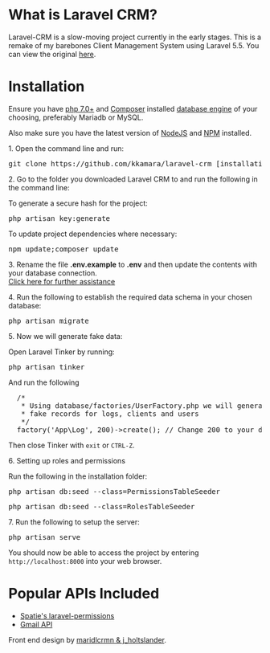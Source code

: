 # What is Laravel CRM?
<p>Laravel-CRM is a slow-moving project currently in the early stages. This is a remake of my barebones Client Management System using Laravel 5.5. You can view the original <a href="https://github.com/kkamara/crm">here</a>.</p>

# Installation
<p>Ensure you have <a href="http://php.net/downloads.php">php 7.0+</a> and <a href='https://getcomposer.org/'>Composer</a> installed <a href="https://laravel.com/docs/5.5/database#configuration">database engine</a> of your choosing, preferably Mariadb or MySQL.</p>
<p>Also make sure you have the latest version of <a href="https://nodejs.org/en/">NodeJS</a> and <a href="https://www.npmjs.com/">NPM</a> installed.</p>
<p>1. Open the command line and run:</p>
<p><pre>git clone https://github.com/kkamara/laravel-crm [installation-path]</pre></p>
<p>2. Go to the folder you downloaded Laravel CRM to and run the following in the command line:</p>
<p>To generate a secure hash for the project:</p>
<p><pre>php artisan key:generate</pre></p>
<p>To update project dependencies where necessary:</p>
<p><pre>npm update;composer update</pre></p>
<p>
  <span>3. Rename the file <b>.env.example</b> to <b>.env</b> and then update the contents with your database connection.</span>
  <br>
  <span><a href='https://laravel.com/docs/5.5/configuration#environment-configuration'>Click here for further assistance</a></span>
 </p>
<p>4. Run the following to establish the required data schema in your chosen database:</p>
<p><pre>php artisan migrate</pre></p>
<p>5. Now we will generate fake data:</p>
<p>Open Laravel Tinker by running:</p>
<p><pre>php artisan tinker</pre></p>
<p>And run the following</p>
<p><pre>
  /*
   * Using database/factories/UserFactory.php we will generate
   * fake records for logs, clients and users
   */
  factory('App\Log', 200)->create(); // Change 200 to your desired number
</pre></p>
<p>Then close Tinker with <code>exit</code> or <code>CTRL-Z</code>.</p>
<p>6. Setting up roles and permissions</p>
<p>Run the following in the installation folder:</p>
<p><pre>php artisan db:seed --class=PermissionsTableSeeder</pre></p>
<p><pre>php artisan db:seed --class=RolesTableSeeder</pre></p>
<p>7. Run the following to setup the server:</p>
<p><pre>php artisan serve</pre></p>
<p>You should now be able to access the project by entering <code>http://localhost:8000</code> into your web browser.</p>

# Popular APIs Included
<ul>
<li><a href="https://github.com/spatie/laravel-permission">Spatie's laravel-permissions</a></li>
  <li><a href="https://developers.google.com/gmail/api/guides/">Gmail API</a></li>
</ul>

<p>Front end design by <a href="https://prepen.io/j_holtslander/pen/XmpMEp">maridlcrmn & j_holtslander</a>.</p>
